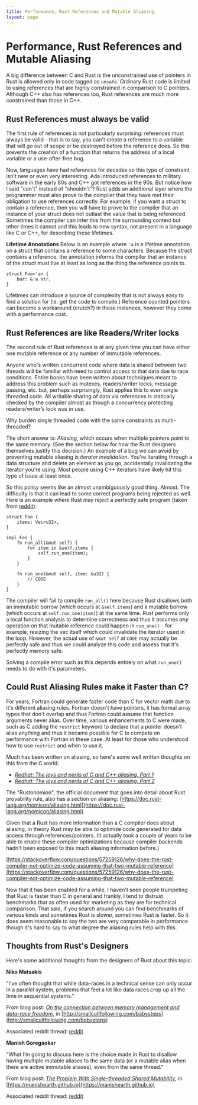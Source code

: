 ```yaml
---
title: Performance, Rust References and Mutable Aliasing
layout: page
---
```


# Performance, Rust References and Mutable Aliasing

A big difference between C and Rust is the unconstrained use of pointers in Rust is allowed only in code tagged as `unsafe`. Ordinary Rust code is limited to using references that are highly constrained in comparison to C pointers. Although C++ also has references too, Rust references are much more constrained than those in C++.

## Rust References must always be valid

The first rule of references is not particularly surprising: references must always be valid - that is to say, you can't create a reference to a variable that will go out of scope or be destroyed before the reference does. So this prevents the creation of a function that returns the address of a local variable or a use-after-free bug.

Now, languages have had references for decades so this type of constraint isn't new or even very interesting. Ada introduced references to military software in the early 80s and C++ got references in the 90s. But notice how I said "can't" instead of "shouldn't"? Rust adds an additional layer where the programmer must also prove to the compiler that they have met their obligation to use references correctly. For example, if you want a struct to contain a reference, then you will have to prove to the compiler that an instance of your struct does not outlast the value that is being referenced. Sometimes the compiler can infer this from the surrounding context but other times it cannot and this leads to new syntax, not present in a language like C or C++, for describing these lifetimes.

**Lifetime Annotations**
Below is an example where `'a` is a lifetime annotation on a struct that contains a reference to some characters. Because the struct contains a reference, the annotation informs the compiler that an instance of the struct must live at least as long as the thing the reference points to.

```
struct Foo<'a> {
    bar: &'a str,
}
```
Lifetimes can introduce a source of complexity that is not always easy to find a solution for (ie. get the code to compile.) Reference counted pointers can become a workaround (crutch?) in these instances, however they come with a performance cost.

## Rust References are like Readers/Writer locks

The second rule of Rust references is at any given time you can have either one mutable reference or any number of immutable references.

Anyone who's written concurrent code where data is shared between two threads will be familiar with need to control access to that data due to race conditions. Entire books have been written about techniques meant to address this problem such as mutexes, readers/writer locks, message passing, etc. but, perhaps surprisingly, Rust applies this to even single threaded code. All writable sharing of data via references is statically checked by the compiler almost as though a concurrency protecting readers/writer’s lock was in use.

Why burden single threaded code with the same constraints as multi-threaded?

The short answer is: *Aliasing*, which occurs when multiple pointers point to the same memory. (See the section below for how the Rust designers themselves justify this decision.) An example of a bug we can avoid by preventing mutable aliasing is *iterator invalidation*. You're iterating through a data structure and delete an element as you go, accidentally invalidating the iterator you're using. Most people using C++ iterators have likely hit this type of issue at least once.

So this policy seems like an almost unambiguously good thing. Almost. The difficulty is that it can lead to some correct programs being rejected as well. Here is an example where Rust may reject a perfectly safe program (taken from [reddit](https://www.reddit.com/r/rust/comments/1440094/problematic_pattern_ive_encountered_a_few_times/)):

```
struct Foo {
    items: Vec<u32>,
}

impl Foo {
    fn run_all(&mut self) {
        for item in &self.items {
            self.run_one(item);
        }
    }
    
    fn run_one(&mut self, item: &u32) {
        // CODE
    }
}
```
The compiler will fail to compile `run_all()` here because Rust disallows both an immutable borrow (which occurs at `&self.items`) and a mutable borrow (which occurs at `self.run_one(item)`) at the same time. Rust performs only a local function analysis to determine correctness and thus it assumes *any* operation on that mutable reference could happen in `run_one()` - for example, resizing the vec itself which could invalidate the iterator used in the loop. However, the actual use of `&mut self` at `CODE` may actually be perfectly safe and thus we could analyze this code and assess that it's perfectly memory safe.

Solving a compile error such as this depends entirely on what `run_one()` needs to do with it's parameters.


## Could Rust Aliasing Rules make it Faster than C?

For years, Fortran could generate faster code than C for vector math due to it's different aliasing rules. Fortran doesn't have pointers, it has formal array types that don't overlap and thus Fortran could assume that function arguments never alias. Over time, various enhancements to C were made, such as C adding the `restrict` keyword to declare that a pointer doesn't alias anything and thus it became possible for C to compete on performance with Fortran in these case. At least for those who understood how to use `restrict` and when to use it.

Much has been written on aliasing, so here's some well written thoughts on this from the C world:
  * [*Redhat: The joys and perils of C and C++ aliasing, Part 1*](https://developers.redhat.com/blog/2020/06/02/the-joys-and-perils-of-c-and-c-aliasing-part-1)
  * [*Redhat: The joys and perils of C and C++ aliasing, Part 2*](https://developers.redhat.com/blog/2020/06/03/the-joys-and-perils-of-aliasing-in-c-and-c-part-2)

The "Rustonomion", the official document that goes into detail about Rust provability rule, also has a section on aliasing:
[https://doc.rust-lang.org/nomicon/aliasing.html](https://doc.rust-lang.org/nomicon/aliasing.html)

Given that a Rust has more information than a C compiler does about aliasing, in theory Rust may be able to optimize code generated for data access through references/pointers. (It actually took a couple of years to be able to enable these compiler optimizations because compiler backends hadn't been exposed to this much aliasing information before.)

[https://stackoverflow.com/questions/57259126/why-does-the-rust-compiler-not-optimize-code-assuming-that-two-mutable-reference](https://stackoverflow.com/questions/57259126/why-does-the-rust-compiler-not-optimize-code-assuming-that-two-mutable-reference)

Now that it has been enabled for a while, I haven't seen people trumpeting that Rust is faster than C in general and frankly, I tend to distrust benchmarks that as often used for marketing as they are for technical comparison. That said, if you search around you can find benchmarks of various kinds and sometimes Rust is slower, sometimes Rust is faster. So it does seem reasonable to say the two are very comparable in performance though it's hard to say to what degree the aliasing rules help with this.


## Thoughts from Rust's Designers

Here's some additional thoughts from the designers of Rust about this topic:

**Niko Matsakis**

"I’ve often thought that while data-races in a technical sense can only occur in a parallel system, problems that feel a lot like data races crop up all the time in sequential systems."

From blog post: [*On the connection between memory management and data-race freedom*](http://smallcultfollowing.com/babysteps/blog/2013/06/11/on-the-connection-between-memory-management-and-data-race-freedom/), in [http://smallcultfollowing.com/babysteps](http://smallcultfollowing.com/babysteps)


Associated reddit thread: [reddit](https://www.reddit.com/r/programming/comments/1g62ga/on_the_connection_between_memory_management_and/)

**Manish Goregaokar**

"What I’m going to discuss here is the choice made in Rust to disallow having multiple mutable aliases to the same data (or a mutable alias when there are active immutable aliases), even from the same thread."

From blog post: [*The Problem With Single-threaded Shared Mutability*](https://manishearth.github.io/blog/2015/05/17/the-problem-with-shared-mutability/), in [https://manishearth.github.io](https://manishearth.github.io)

Associated reddit thread: [reddit](https://www.reddit.com/r/rust/comments/369jnx/the_problem_with_singlethreaded_shared_mutability/)

